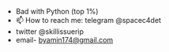 - Bad with Python (top 1%)
- 📫 How to reach me: telegram @spacec4det
- twitter @skillissuerip
- email- byamin174@gmail.com

